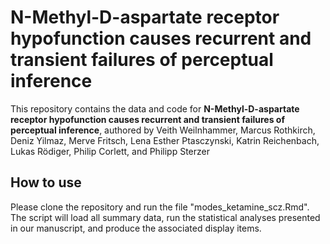 # N-Methyl-D-aspartate receptor hypofunction causes recurrent and transient failures of perceptual inference

This repository contains the data and code for **N-Methyl-D-aspartate receptor hypofunction causes recurrent and transient failures of perceptual inference**, authored by Veith Weilnhammer, Marcus Rothkirch, Deniz Yilmaz, Merve Fritsch, Lena Esther Ptasczynski, Katrin Reichenbach, Lukas Rödiger, Philip Corlett, and Philipp Sterzer

## How to use
Please clone the repository and run the file "modes_ketamine_scz.Rmd". The script will load all summary data, run the statistical analyses presented in our manuscript, and produce the associated display items. 
